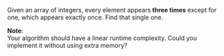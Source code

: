 Given an array of integers, every element appears **three times** except for one, which appears exactly once. Find that single one.

**Note**:   
Your algorithm should have a linear runtime complexity. Could you implement it without using extra memory?
